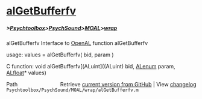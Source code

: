 # [alGetBufferfv](alGetBufferfv)
##### >[Psychtoolbox](Psychtoolbox)>[PsychSound](PsychSound)>[MOAL](MOAL)>[wrap](wrap)

alGetBufferfv  Interface to [OpenAL](OpenAL) function alGetBufferfv  
  
usage:  values = alGetBufferfv( bid, param )  
  
C function:  void alGetBufferfv[(ALuint]((ALuint) bid, [ALenum](ALenum) param, [ALfloat](ALfloat)\* values)  




<div class="code_header" style="text-align:right;">
  <span style="float:left;">Path&nbsp;&nbsp;</span> <span class="counter">Retrieve <a href=
  "https://raw.github.com/Psychtoolbox-3/Psychtoolbox-3/beta/Psychtoolbox/PsychSound/MOAL/wrap/alGetBufferfv.m">current version from GitHub</a> | View <a href=
  "https://github.com/Psychtoolbox-3/Psychtoolbox-3/commits/beta/Psychtoolbox/PsychSound/MOAL/wrap/alGetBufferfv.m">changelog</a></span>
</div>
<div class="code">
  <code>Psychtoolbox/PsychSound/MOAL/wrap/alGetBufferfv.m</code>
</div>

